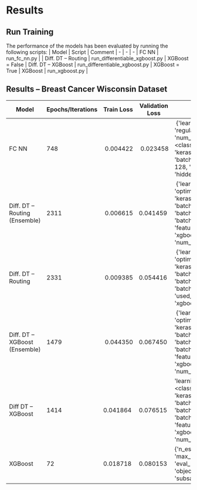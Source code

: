 # Results

## Run Training
The performance of the models has been evaluated by running the following scripts:
| Model                 | Script                         | Comment
| -                     | -                              | -
| FC NN                 | run_fc_nn.py                   |
| Diff. DT – Routing    | run_differentiable_xgboost.py  | XGBoost = False
| Diff. DT – XGBoost    | run_differentiable_xgboost.py  | XGBoost = True
| XGBoost               | run_xgboost.py                 | 

## Results – Breast Cancer Wisconsin Dataset
| Model | Epochs/Iterations | Train Loss | Validation Loss | Hyperparameters
| - | - | - | - | -
| FC NN | 748   | 0.004422 | 0.023458 | {'learning_rate': 0.001, 'regularization': True, 'l2': 0.01, 'num_units': 256, 'optimizer': <class 'keras.optimizer_v2.adam.Adam'>, 'batch_norm': True, 'batch_size': 128, 'num_examples': None, 'hidden': True}
| Diff. DT – Routing (Ensemble) | 2311 | 0.006615 | 0.041459 | {'learning_rate': 0.001, 'optimizer': <class 'keras.optimizer_v2.adam.Adam'>, 'batch_norm': True, 'batch_norm_trainable': True, 'batch_size': 128, 'depth': 5, 'feature_selection_rate': 1.0, 'xgboost': False, 'num_models': 8, 'num_features': 30}
| Diff. DT – Routing | 2331 | 0.009385 | 0.054416 | {'learning_rate': 0.001, 'optimizer': <class 'keras.optimizer_v2.adam.Adam'>, 'batch_norm': True, 'batch_norm_trainable': True, 'batch_size': 128, 'depth': 5, 'used_features_rate': 1.0, 'xgboost': False}
| Diff. DT – XGBoost (Ensemble) | 1479 | 0.044350 | 0.067450 | {'learning_rate': 0.001, 'optimizer': <class 'keras.optimizer_v2.adam.Adam'>, 'batch_norm': True, 'batch_norm_trainable': True, 'batch_size': 128, 'depth': 4, 'feature_selection_rate': 0.95, 'xgboost': True, 'num_models': 6, 'num_features': 30}
| Diff DT – XGBoost | 1414 | 0.041864 | 0.076515 | 'learning_rate': 0.001, 'optimizer': <class 'keras.optimizer_v2.adam.Adam'>, 'batch_norm': True, 'batch_norm_trainable': True, 'batch_size': 128, 'depth': 4, 'feature_selection_rate': 1.0, 'xgboost': True, 'num_models': 1, 'num_features': 30}
| XGBoost | 72 | 0.018718 | 0.080153 | {'n_estimators': 2000, 'max_depth': 2, 'reg_lambda': 0.5, 'eval_metric': ['logloss'], 'objective': 'binary:logistic', 'subsample': 0.5}